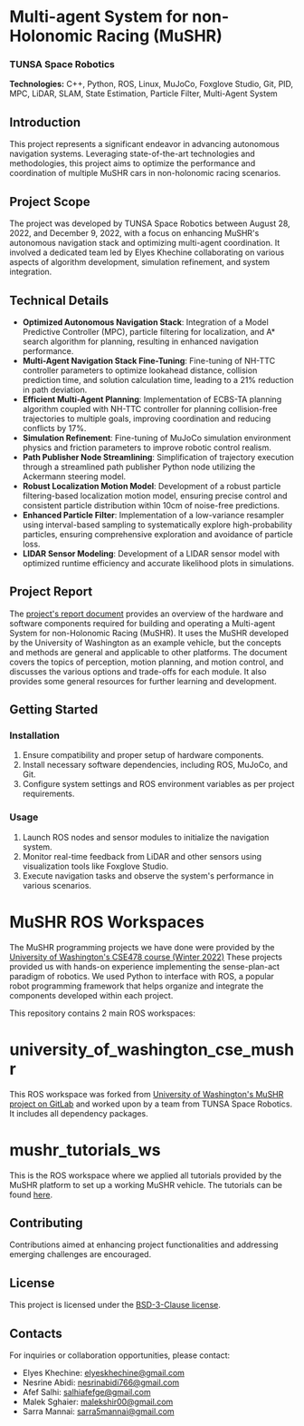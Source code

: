 # Multi-agent System for non-Holonomic Racing (MuSHR)

### TUNSA Space Robotics

**Technologies:** C++, Python, ROS, Linux, MuJoCo, Foxglove Studio, Git, PID, MPC, LiDAR, SLAM, State Estimation, Particle Filter, Multi-Agent System

## Introduction

This project represents a significant endeavor in advancing autonomous navigation systems. Leveraging state-of-the-art technologies and methodologies, this project aims to optimize the performance and coordination of multiple MuSHR cars in non-holonomic racing scenarios.

## Project Scope

The project was developed by TUNSA Space Robotics between August 28, 2022, and December 9, 2022, with a focus on enhancing MuSHR's autonomous navigation stack and optimizing multi-agent coordination. It involved a dedicated team led by Elyes Khechine collaborating on various aspects of algorithm development, simulation refinement, and system integration.

## Technical Details

- **Optimized Autonomous Navigation Stack**: Integration of a Model Predictive Controller (MPC), particle filtering for localization, and A* search algorithm for planning, resulting in enhanced navigation performance.
- **Multi-Agent Navigation Stack Fine-Tuning**: Fine-tuning of NH-TTC controller parameters to optimize lookahead distance, collision prediction time, and solution calculation time, leading to a 21% reduction in path deviation.
- **Efficient Multi-Agent Planning**: Implementation of ECBS-TA planning algorithm coupled with NH-TTC controller for planning collision-free trajectories to multiple goals, improving coordination and reducing conflicts by 17%.
- **Simulation Refinement**: Fine-tuning of MuJoCo simulation environment physics and friction parameters to improve robotic control realism.
- **Path Publisher Node Streamlining**: Simplification of trajectory execution through a streamlined path publisher Python node utilizing the Ackermann steering model.
- **Robust Localization Motion Model**: Development of a robust particle filtering-based localization motion model, ensuring precise control and consistent particle distribution within 10cm of noise-free predictions.
- **Enhanced Particle Filter**: Implementation of a low-variance resampler using interval-based sampling to systematically explore high-probability particles, ensuring comprehensive exploration and avoidance of particle loss.
- **LIDAR Sensor Modeling**: Development of a LIDAR sensor model with optimized runtime efficiency and accurate likelihood plots in simulations.

## Project Report

The [project's report document](https://drive.google.com/file/d/1zNSA5tu2qhhZTiPgyoUtxdtTc3heoCTL/view?usp=sharing) provides an overview of the hardware and software components required for building and operating a Multi-agent System for non-Holonomic Racing (MuSHR). It uses the MuSHR developed by the University of Washington as an example vehicle, but the concepts and methods are general and applicable to other platforms. The document covers the topics of perception, motion planning, and motion control, and discusses the various options and trade-offs for each module. It also provides some general resources for further learning and development.

## Getting Started

### Installation

1. Ensure compatibility and proper setup of hardware components.
2. Install necessary software dependencies, including ROS, MuJoCo, and Git.
3. Configure system settings and ROS environment variables as per project requirements.

### Usage

1. Launch ROS nodes and sensor modules to initialize the navigation system.
2. Monitor real-time feedback from LiDAR and other sensors using visualization tools like Foxglove Studio.
3. Execute navigation tasks and observe the system's performance in various scenarios.

# MuSHR ROS Workspaces

The MuSHR programming projects we have done were provided by the [University of Washington's CSE478 course (Winter 2022)](https://courses.cs.washington.edu/courses/cse478/22wi/projects/)
These projects provided us with hands-on experience implementing the sense-plan-act paradigm of robotics. We used Python to interface with ROS, a popular robot programming framework that helps organize and integrate the components developed within each project.

This repository contains 2 main ROS workspaces:

# university_of_washington_cse_mushr

This ROS workspace was forked from [University of Washington's MuSHR project on GitLab](https://gitlab.cs.washington.edu/cse478/21sp/mushr478) and worked upon by a team from TUNSA Space Robotics. It includes all dependency packages.

# mushr_tutorials_ws

This is the ROS workspace where we applied all tutorials provided by the MuSHR platform to set up a working MuSHR vehicle. The tutorials can be found [here](https://mushr.io/tutorials/).

## Contributing

Contributions aimed at enhancing project functionalities and addressing emerging challenges are encouraged.

## License

This project is licensed under the [BSD-3-Clause license](LICENSE).

## Contacts

For inquiries or collaboration opportunities, please contact:

- Elyes Khechine: elyeskhechine@gmail.com
- Nesrine Abidi: nesrinabidi766@gmail.com
- Afef Salhi: salhiafefge@gmail.com
- Malek Sghaier: malekshir00@gmail.com
- Sarra Mannai: sarra5mannai@gmail.com
